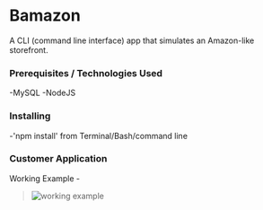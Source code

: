 # Bamazon

A CLI (command line interface) app that simulates an Amazon-like storefront.

### Prerequisites / Technologies Used

-MySQL
-NodeJS

### Installing

-'npm install' from Terminal/Bash/command line

### Customer Application

Working Example -
>![working example](https://github.com/jamie-jessi/Bamazon/blob/master/images/hqgif.gif)